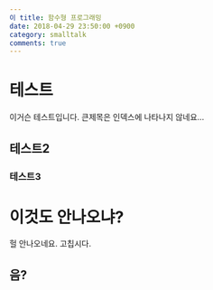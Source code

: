 ```yaml
---
이 title: 함수형 프로그래밍
date: 2018-04-29 23:50:00 +0900
category: smalltalk
comments: true
---
```


# 테스트
이거슨 테스트입니다.
큰제목은 인덱스에 나타나지 않네요...

## 테스트2

### 테스트3


# 이것도 안나오냐?
헐 안나오네요. 고칩시다.
## 음?

